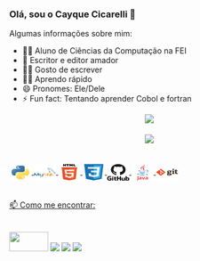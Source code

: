 ### Olá, sou o Cayque Cicarelli 👋

Algumas informações sobre mim:

- 👨‍💻 Aluno de Ciências da Computação na FEI
- 📖 Escritor e editor amador
- 🐱‍💻 Gosto de escrever
- 🐱‍👤 Aprendo rápido
- 😄 Pronomes: Ele/Dele
- ⚡ Fun fact: Tentando aprender Cobol e fortran


<div align="center">
  <a href="https://github.com/NeonBrasil">
  <img height="180em" src="https://github-readme-stats.vercel.app/api?username=NeonBrasil&show_icons=true&theme=dracula&include_all_commits=true&count_private=true"/>
    <br>
    <br>
    
  <img height="180em" src="https://github-readme-stats.vercel.app/api/top-langs/?username=NeonBrasil&layout=compact&langs_count=7&theme=dracula"/>
</div>


<br>

 

 <div style="display: inline_block"><br>
  <img align="center" alt="Cayque-Py" height="30" width="40" src="https://github.com/devicons/devicon/blob/master/icons/python/python-original.svg">
  <img align="center" alt="Cayque-mysql" height="30" width="40" src="https://github.com/devicons/devicon/blob/master/icons/mysql/mysql-original-wordmark.svg">
  <img align="center" alt="Cayque-html" height="30" width="40" src="https://github.com/devicons/devicon/blob/master/icons/html5/html5-original-wordmark.svg">
  <img align="center" alt="Cayque-css" height="30" width="40" src="https://github.com/devicons/devicon/blob/master/icons/css3/css3-original.svg">
  <img align="center" alt="Cayque-github" height="30" width="40" src="https://github.com/devicons/devicon/blob/master/icons/github/github-original-wordmark.svg">
  <img align="center" alt="Cayque-java" height="30" width="40" src="https://github.com/devicons/devicon/blob/master/icons/java/java-original-wordmark.svg">
  <img align="center" alt="Cayque-git" height="30" width="40" src="https://github.com/devicons/devicon/blob/master/icons/git/git-original-wordmark.svg">
  </div>
<br> <br>
 
  
<div>
  📫 Como me encontrar:
  <br><br><br>
  <a href="https://www.udemy.com/user/cayque-cicarelli/" target="_blank"><img height="35" width="70" src="https://logos-world.net/wp-content/uploads/2021/11/Udemy-Emblem.png" target="_blank"></a>
  <a href="https://www.instagram.com/cayquecica/" target="_blank"><img src="https://img.shields.io/badge/-Instagram-%23E4405F?style=for-the-badge&logo=instagram&logoColor=white" target="_blank"></a>
  <a href = "mailto:cayquecicarelli@gmail.com"><img src="https://img.shields.io/badge/-Gmail-%23333?style=for-the-badge&logo=gmail&logoColor=white" target="_blank"></a>
  <a href="https://www.linkedin.com/in/cayque-cicarelli-79b0b4209/" target="_blank"><img src="https://img.shields.io/badge/-LinkedIn-%230077B5?style=for-the-badge&logo=linkedin&logoColor=white" target="_blank"></a> 
  </div>
